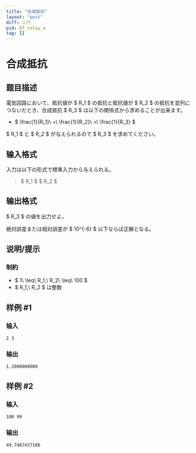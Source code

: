 ```yaml
---
title: "合成抵抗"
layout: "post"
diff: 入门
pid: AT_relay_a
tag: []
---
```


# 合成抵抗

## 题目描述

[problemUrl]: https://atcoder.jp/contests/cf16-relay-open/tasks/relay_a

電気回路において、抵抗値が $ R_1 $ の抵抗と抵抗値が $ R_2 $ の抵抗を並列につないだとき、合成抵抗 $ R_3 $ は以下の関係式から求めることが出来ます。

- $ \frac{1}{R_1}\ +\ \frac{1}{R_2}\ =\ \frac{1}{R_3} $

$ R_1 $ と $ R_2 $ が与えられるので $ R_3 $ を求めてください。

## 输入格式

入力は以下の形式で標準入力から与えられる。

> $ R_1 $ $ R_2 $

## 输出格式

$ R_3 $ の値を出力せよ。

絶対誤差または相対誤差が $ 10^{-6} $ 以下ならば正解となる。

## 说明/提示

### 制約

- $ 1\ \leq\ R_1,\ R_2\ \leq\ 100 $
- $ R_1,\ R_2 $ は整数

## 样例 #1

### 输入

```
2 3
```

### 输出

```
1.2000000000
```

## 样例 #2

### 输入

```
100 99
```

### 输出

```
49.7487437186
```

